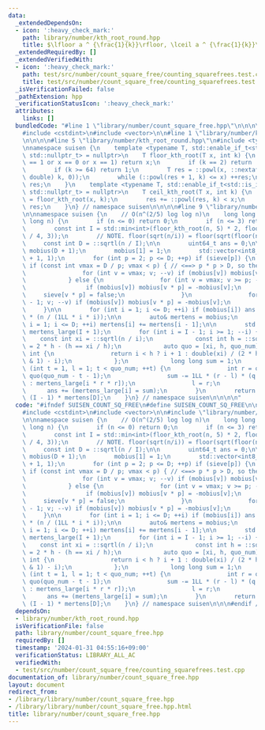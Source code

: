 ```yaml
---
data:
  _extendedDependsOn:
  - icon: ':heavy_check_mark:'
    path: library/number/kth_root_round.hpp
    title: $\lfloor a ^ {\frac{1}{k}}\rfloor, \lceil a ^ {\frac{1}{k}}\rceil$
  _extendedRequiredBy: []
  _extendedVerifiedWith:
  - icon: ':heavy_check_mark:'
    path: test/src/number/count_square_free/counting_squarefrees.test.cpp
    title: test/src/number/count_square_free/counting_squarefrees.test.cpp
  _isVerificationFailed: false
  _pathExtension: hpp
  _verificationStatusIcon: ':heavy_check_mark:'
  attributes:
    links: []
  bundledCode: "#line 1 \"library/number/count_square_free.hpp\"\n\n\n\n#include <cmath>\n\
    #include <cstdint>\n#include <vector>\n\n#line 1 \"library/number/kth_root_round.hpp\"\
    \n\n\n\n#line 5 \"library/number/kth_root_round.hpp\"\n#include <type_traits>\n\
    \nnamespace suisen {\n    template <typename T, std::enable_if_t<std::is_integral_v<T>,\
    \ std::nullptr_t> = nullptr>\n    T floor_kth_root(T x, int k) {\n        if (k\
    \ == 1 or x == 0 or x == 1) return x;\n        if (k == 2) return ::sqrtl(x);\n\
    \        if (k >= 64) return 1;\n        T res = ::powl(x, ::nextafterl(1 / (long\
    \ double) k, 0));\n        while (::powl(res + 1, k) <= x) ++res;\n        return\
    \ res;\n    }\n    template <typename T, std::enable_if_t<std::is_integral_v<T>,\
    \ std::nullptr_t> = nullptr>\n    T ceil_kth_root(T x, int k) {\n        T res\
    \ = floor_kth_root(x, k);\n        res += ::powl(res, k) < x;\n        return\
    \ res;\n    }\n} // namespace suisen\n\n\n\n#line 9 \"library/number/count_square_free.hpp\"\
    \n\nnamespace suisen {\n    // O(n^(2/5) log log n)\n    long long count_square_free(long\
    \ long n) {\n        if (n <= 0) return 0;\n        if (n <= 3) return n;\n\n\
    \        const int I = std::min<int>(floor_kth_root(n, 5) * 2, floor_kth_root(n\
    \ / 4, 3));\n        // NOTE. floor(sqrt(n/i)) = floor(sqrt(floor(n/i)))\n   \
    \     const int D = ::sqrtl(n / I);\n\n        uint64_t ans = 0;\n\n        std::vector<int>\
    \ mobius(D + 1);\n        mobius[1] = 1;\n        std::vector<int8_t> sieve(D\
    \ + 1, 1);\n        for (int p = 2; p <= D; ++p) if (sieve[p]) {\n           \
    \ if (const int vmax = D / p; vmax < p) { // <==> p * p > D, so the sieve is complete.\n\
    \                for (int v = vmax; v; --v) if (mobius[v]) mobius[v * p] = -mobius[v];\n\
    \            } else {\n                for (int v = vmax; v >= p; --v) {\n   \
    \                 if (mobius[v]) mobius[v * p] = -mobius[v];\n               \
    \     sieve[v * p] = false;\n                }\n                for (int v = p\
    \ - 1; v; --v) if (mobius[v]) mobius[v * p] = -mobius[v];\n            }\n   \
    \     }\n\n        for (int i = 1; i <= D; ++i) if (mobius[i]) ans += mobius[i]\
    \ * (n / (1LL * i * i));\n\n        auto& mertens = mobius;\n        for (int\
    \ i = 1; i <= D; ++i) mertens[i] += mertens[i - 1];\n\n        std::vector<int>\
    \ mertens_large(I + 1);\n        for (int i = I - 1; i >= 1; --i) {\n        \
    \    const int xi = ::sqrtl(n / i);\n            const int h = ::sqrt(xi), quo_num\
    \ = 2 * h - (h == xi / h);\n            auto quo = [xi, h, quo_num](int i) ->\
    \ int {\n                return i < h ? i + 1 : double(xi) / (2 * h - (quo_num\
    \ & 1) - i);\n            };\n            long long sum = 1;\n            for\
    \ (int t = 1, l = 1; t < quo_num; ++t) {\n                int r = quo(t), q =\
    \ quo(quo_num - t - 1);\n                sum -= 1LL * (r - l) * (q <= D ? mertens[q]\
    \ : mertens_large[i * r * r]);\n                l = r;\n            }\n      \
    \      ans += (mertens_large[i] = sum);\n        }\n        return ans - 1LL *\
    \ (I - 1) * mertens[D];\n    }\n} // namespace suisen\n\n\n\n"
  code: "#ifndef SUISEN_COUNT_SQ_FREE\n#define SUISEN_COUNT_SQ_FREE\n\n#include <cmath>\n\
    #include <cstdint>\n#include <vector>\n\n#include \"library/number/kth_root_round.hpp\"\
    \n\nnamespace suisen {\n    // O(n^(2/5) log log n)\n    long long count_square_free(long\
    \ long n) {\n        if (n <= 0) return 0;\n        if (n <= 3) return n;\n\n\
    \        const int I = std::min<int>(floor_kth_root(n, 5) * 2, floor_kth_root(n\
    \ / 4, 3));\n        // NOTE. floor(sqrt(n/i)) = floor(sqrt(floor(n/i)))\n   \
    \     const int D = ::sqrtl(n / I);\n\n        uint64_t ans = 0;\n\n        std::vector<int>\
    \ mobius(D + 1);\n        mobius[1] = 1;\n        std::vector<int8_t> sieve(D\
    \ + 1, 1);\n        for (int p = 2; p <= D; ++p) if (sieve[p]) {\n           \
    \ if (const int vmax = D / p; vmax < p) { // <==> p * p > D, so the sieve is complete.\n\
    \                for (int v = vmax; v; --v) if (mobius[v]) mobius[v * p] = -mobius[v];\n\
    \            } else {\n                for (int v = vmax; v >= p; --v) {\n   \
    \                 if (mobius[v]) mobius[v * p] = -mobius[v];\n               \
    \     sieve[v * p] = false;\n                }\n                for (int v = p\
    \ - 1; v; --v) if (mobius[v]) mobius[v * p] = -mobius[v];\n            }\n   \
    \     }\n\n        for (int i = 1; i <= D; ++i) if (mobius[i]) ans += mobius[i]\
    \ * (n / (1LL * i * i));\n\n        auto& mertens = mobius;\n        for (int\
    \ i = 1; i <= D; ++i) mertens[i] += mertens[i - 1];\n\n        std::vector<int>\
    \ mertens_large(I + 1);\n        for (int i = I - 1; i >= 1; --i) {\n        \
    \    const int xi = ::sqrtl(n / i);\n            const int h = ::sqrt(xi), quo_num\
    \ = 2 * h - (h == xi / h);\n            auto quo = [xi, h, quo_num](int i) ->\
    \ int {\n                return i < h ? i + 1 : double(xi) / (2 * h - (quo_num\
    \ & 1) - i);\n            };\n            long long sum = 1;\n            for\
    \ (int t = 1, l = 1; t < quo_num; ++t) {\n                int r = quo(t), q =\
    \ quo(quo_num - t - 1);\n                sum -= 1LL * (r - l) * (q <= D ? mertens[q]\
    \ : mertens_large[i * r * r]);\n                l = r;\n            }\n      \
    \      ans += (mertens_large[i] = sum);\n        }\n        return ans - 1LL *\
    \ (I - 1) * mertens[D];\n    }\n} // namespace suisen\n\n\n#endif // SUISEN_COUNT_SQ_FREE\n"
  dependsOn:
  - library/number/kth_root_round.hpp
  isVerificationFile: false
  path: library/number/count_square_free.hpp
  requiredBy: []
  timestamp: '2024-01-31 04:55:16+09:00'
  verificationStatus: LIBRARY_ALL_AC
  verifiedWith:
  - test/src/number/count_square_free/counting_squarefrees.test.cpp
documentation_of: library/number/count_square_free.hpp
layout: document
redirect_from:
- /library/library/number/count_square_free.hpp
- /library/library/number/count_square_free.hpp.html
title: library/number/count_square_free.hpp
---
```

